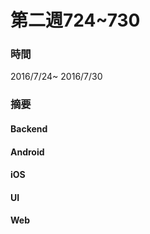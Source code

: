 # 第二週724~730


### 時間

2016/7/24~ 2016/7/30

### 摘要

#### Backend

#### Android

#### iOS

#### UI

#### Web